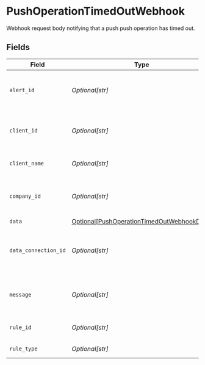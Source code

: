 # PushOperationTimedOutWebhook

Webhook request body notifying that a push push operation has timed out.


## Fields

| Field                                                                                                 | Type                                                                                                  | Required                                                                                              | Description                                                                                           | Example                                                                                               |
| ----------------------------------------------------------------------------------------------------- | ----------------------------------------------------------------------------------------------------- | ----------------------------------------------------------------------------------------------------- | ----------------------------------------------------------------------------------------------------- | ----------------------------------------------------------------------------------------------------- |
| `alert_id`                                                                                            | *Optional[str]*                                                                                       | :heavy_minus_sign:                                                                                    | Unique identifier of the webhook event.                                                               |                                                                                                       |
| `client_id`                                                                                           | *Optional[str]*                                                                                       | :heavy_minus_sign:                                                                                    | Unique identifier for your client in Codat.                                                           |                                                                                                       |
| `client_name`                                                                                         | *Optional[str]*                                                                                       | :heavy_minus_sign:                                                                                    | Name of your client in Codat.                                                                         |                                                                                                       |
| `company_id`                                                                                          | *Optional[str]*                                                                                       | :heavy_minus_sign:                                                                                    | Unique identifier for your SMB in Codat.                                                              | 8a210b68-6988-11ed-a1eb-0242ac120002                                                                  |
| `data`                                                                                                | [Optional[PushOperationTimedOutWebhookData]](../../models/shared/pushoperationtimedoutwebhookdata.md) | :heavy_minus_sign:                                                                                    | N/A                                                                                                   |                                                                                                       |
| `data_connection_id`                                                                                  | *Optional[str]*                                                                                       | :heavy_minus_sign:                                                                                    | Unique identifier for a company's data connection.                                                    | 2e9d2c44-f675-40ba-8049-353bfcb5e171                                                                  |
| `message`                                                                                             | *Optional[str]*                                                                                       | :heavy_minus_sign:                                                                                    | A human readable message about the webhook.                                                           |                                                                                                       |
| `rule_id`                                                                                             | *Optional[str]*                                                                                       | :heavy_minus_sign:                                                                                    | Unique identifier for the rule.                                                                       |                                                                                                       |
| `rule_type`                                                                                           | *Optional[str]*                                                                                       | :heavy_minus_sign:                                                                                    | The type of rule.                                                                                     |                                                                                                       |